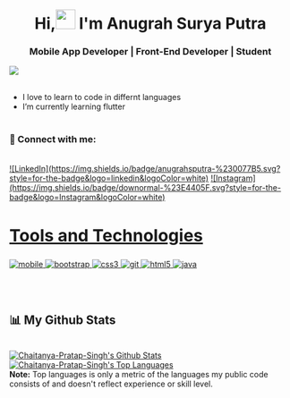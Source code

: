 <h1 align ="center">Hi,<img src ="https://drive.google.com/uc?export=view&id=1hdtPYtcno6Z9owg3qrWxBZ-csBM5Dy0W"width = 35> I'm Anugrah Surya Putra</h1>
<h3 align = "center">Mobile App Developer | Front-End Developer | Student</h3>



<a href="https://github.com/Meghna-DAS/github-profile-views-counter">
    <img src="https://komarev.com/ghpvc/?username=downormall">
</a>

<div align = "left" width = 50%>

<br>
<ul>
<li>I love to learn to code in differnt languages</li>
<li>I’m currently learning flutter</li>
<br>
<ul>
</div>


### 🤝 Connect with me:
<br>
<a href="https://www.linkedin.com/in/anugrahsputra/" target="_blank">![LinkedIn](https://img.shields.io/badge/anugrahsputra-%230077B5.svg?style=for-the-badge&logo=linkedin&logoColor=white)</a> 
<a href="https://www.instagram.com/downormal/" target="_blank">![Instagram](https://img.shields.io/badge/downormal-%23E4405F.svg?style=for-the-badge&logo=Instagram&logoColor=white)</a> 




<br>
<h2 style="font-size:30px" align ="left" width = 100%><u>Tools and Technologies</u></h2>
<p align="left"> <a href="https://flutter.dev/" target="_blank"> <img src="https://img.shields.io/badge/Flutter-%2302569B.svg?style=for-the-badge&logo=Flutter&logoColor=white" alt="mobile" /> </a> 
<a href="https://getbootstrap.com" target="_blank"> <img src="https://img.shields.io/badge/Bootstrap-563D7C?style=for-the-badge&logo=bootstrap&logoColor=white" alt="bootstrap" /> </a>
<a href="https://www.w3schools.com/css/" target="_blank"> <img src="https://img.shields.io/badge/CSS3-1572B6?style=for-the-badge&logo=css3&logoColor=white"
 alt="css3"  /> </a>
 <a href="https://git-scm.com/" target="_blank"> <img src="https://img.shields.io/badge/Git-F05032?style=for-the-badge&logo=git&logoColor=white" alt="git" /> </a>
 <a href="https://www.w3.org/html/" target="_blank"> <img src="https://img.shields.io/badge/HTML5-E34F26?style=for-the-badge&logo=html5&logoColor=white" alt="html5" /> </a>
 <a href="https://laravel.com/" target="_blank"> <img src="https://img.shields.io/badge/laravel-%23FF2D20.svg?style=for-the-badge&logo=laravel&logoColor=white" alt="java" /> </a> 

<br>

<div>



</div>
 <br>
 <br>
  
## 📊 My Github Stats

  <br/>
    <a href="https://github.com/downormall/readme-stats"><img alt="Chaitanya-Pratap-Singh's Github Stats" src="https://github-readme-stats.vercel.app/api?username=downormall&show_icons=true&count_private=true&theme=moltack&hide_border=true" /></a>
  <a href="https://github.com/downormall/readme-stats"><img alt="Chaitanya-Pratap-Singh's Top Languages" src="https://github-readme-stats.vercel.app/api/top-langs/?username=downormall&langs_count=8&count_private=true&layout=compact&theme=moltack&hide_border=true&hide=c#" /></a>
  <br/>
  <b>Note:</b> Top languages is only a metric of the languages my public code consists of and doesn't reflect experience or skill level.


